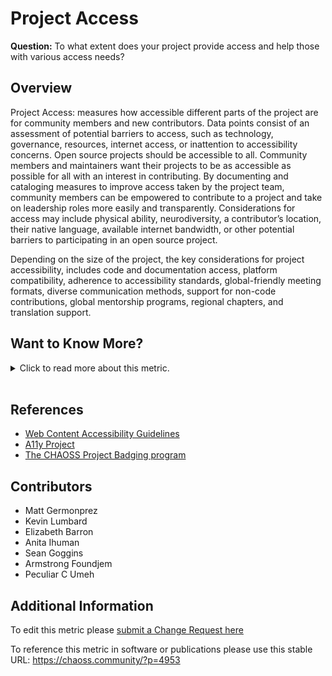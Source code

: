 # Project Access

**Question:** To what extent does your project provide access and help those with various access needs?

## Overview

Project Access: measures how accessible different parts of the project are for community members and new contributors. Data points consist of an assessment of potential barriers to access, such as technology, governance, resources, internet access, or inattention to accessibility concerns. Open source projects should be accessible to all. Community members and maintainers want their projects to be as accessible as possible for all with an interest in contributing. By documenting and cataloging measures to improve access taken by the project team, community members can be empowered to contribute to a project and take on leadership roles more easily and transparently. Considerations for access may include physical ability, neurodiversity, a contributor’s location, their native language, available internet bandwidth, or other potential barriers to participating in an open source project.

Depending on the size of the project, the key considerations for project accessibility, includes code and documentation access, platform compatibility, adherence to accessibility standards, global-friendly meeting formats, diverse communication methods, support for non-code contributions, global mentorship programs, regional chapters, and translation support.

## Want to Know More?

<span markdown="1"><details>

<summary>Click to read more about this metric.</summary>

### Data Collection Strategies

There are several different ways to signal attention to this metric which may include:

*   Survey the community about project access. Potential survey questions for community members include:
    *   \[Survey Likert Item 1-x] The code and documentation are easily available to me
    *   \[Survey Likert Item 1-x] The project has a public-facing repository that is easy to contribute to
    *   \[Survey Likert Item 1-x] The project has a system for periodic accessibility audits
    *   \[Survey Likert Item 1-x] The project has meetings in different global locations
    *   \[Survey Likert Item 1-x] The project actively reaches out to a diverse, global population for contributions or support
*   Perform regular accessibility audits
*   Perform regular reviews of project  [Event Location Inclusivity](https://chaoss.community/?p=4811), [Documentation Accessibility](https://chaoss.community/?p=3535), and [Chat Platform Inclusivity](https://chaoss.community/?p=3536)

### Filters

*   Type of access provided (e.g., translation, meeting times, documentation, chat platform)
*   Goal of access (e.g., international inclusion, accessibility)

</details></span><br>

## References

*   [Web Content Accessibility Guidelines](https://www.w3.org/WAI/standards-guidelines/wcag/)
*   [A11y Project](https://www.a11yproject.com/)
*   [The CHAOSS Project Badging program](https://github.com/badging)

## Contributors

*   Matt Germonprez
*   Kevin Lumbard
*   Elizabeth Barron
*   Anita Ihuman
*   Sean Goggins
*   Armstrong Foundjem
*   Peculiar C Umeh

## Additional Information

To edit this metric please [submit a Change Request here](https://github.com/chaoss/wg-dei/blob/main/focus-areas/project-and-community/project-access.md)

To reference this metric in software or publications please use this stable URL: <https://chaoss.community/?p=4953>

<!-- # For groupings in the knowledge base
Context tags: Project, Contributor
Keyword tags: access, diversity, inclusion, project, community, accessibility
-->
